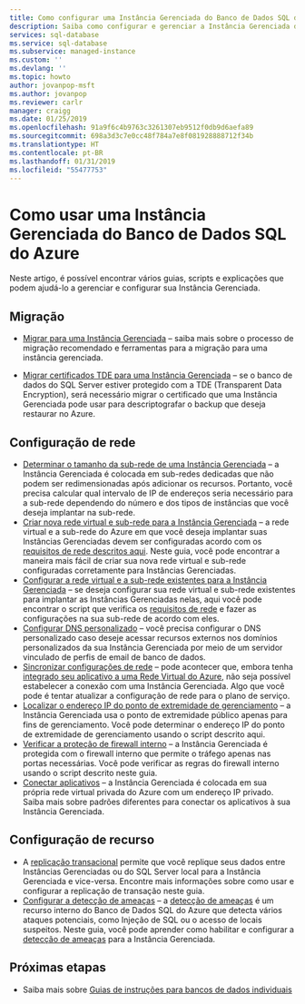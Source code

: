 ```yaml
---
title: Como configurar uma Instância Gerenciada do Banco de Dados SQL do Azure | Microsoft Docs
description: Saiba como configurar e gerenciar a Instância Gerenciada do Banco de Dados SQL do Azure.
services: sql-database
ms.service: sql-database
ms.subservice: managed-instance
ms.custom: ''
ms.devlang: ''
ms.topic: howto
author: jovanpop-msft
ms.author: jovanpop
ms.reviewer: carlr
manager: craigg
ms.date: 01/25/2019
ms.openlocfilehash: 91a9f6c4b9763c3261307eb9512f0db9d6aefa89
ms.sourcegitcommit: 698a3d3c7e0cc48f784a7e8f081928888712f34b
ms.translationtype: HT
ms.contentlocale: pt-BR
ms.lasthandoff: 01/31/2019
ms.locfileid: "55477753"
---
```

# <a name="how-to-use-a-managed-instance-in-azure-sql-database"></a>Como usar uma Instância Gerenciada do Banco de Dados SQL do Azure

Neste artigo, é possível encontrar vários guias, scripts e explicações que podem ajudá-lo a gerenciar e configurar sua Instância Gerenciada.

## <a name="migration"></a>Migração

- [Migrar para uma Instância Gerenciada](sql-database-managed-instance-migrate.md) – saiba mais sobre o processo de migração recomendado e ferramentas para a migração para uma instância gerenciada.

- [Migrar certificados TDE para uma Instância Gerenciada](sql-database-managed-instance-migrate-tde-certificate.md) – se o banco de dados do SQL Server estiver protegido com a TDE (Transparent Data Encryption), será necessário migrar o certificado que uma Instância Gerenciada pode usar para descriptografar o backup que deseja restaurar no Azure.

## <a name="network-configuration"></a>Configuração de rede

- [Determinar o tamanho da sub-rede de uma Instância Gerenciada](sql-database-managed-instance-determine-size-vnet-subnet.md) – a Instância Gerenciada é colocada em sub-redes dedicadas que não podem ser redimensionadas após adicionar os recursos. Portanto, você precisa calcular qual intervalo de IP de endereços seria necessário para a sub-rede dependendo do número e dos tipos de instâncias que você deseja implantar na sub-rede.
- [Criar nova rede virtual e sub-rede para a Instância Gerenciada](sql-database-managed-instance-create-vnet-subnet.md) – a rede virtual e a sub-rede do Azure em que você deseja implantar suas Instâncias Gerenciadas devem ser configuradas acordo com os [requisitos de rede descritos aqui](sql-database-managed-instance-connectivity-architecture.md#network-requirements). Neste guia, você pode encontrar a maneira mais fácil de criar sua nova rede virtual e sub-rede configuradas corretamente para Instâncias Gerenciadas.
- [Configurar a rede virtual e a sub-rede existentes para a Instância Gerenciada](sql-database-managed-instance-configure-vnet-subnet.md) – se deseja configurar sua rede virtual e sub-rede existentes para implantar as Instâncias Gerenciadas nelas, aqui você pode encontrar o script que verifica os [requisitos de rede](sql-database-managed-instance-connectivity-architecture.md#network-requirements) e fazer as configurações na sua sub-rede de acordo com eles.
- [Configurar DNS personalizado](sql-database-managed-instance-custom-dns.md) – você precisa configurar o DNS personalizado caso deseje acessar recursos externos nos domínios personalizados da sua Instância Gerenciada por meio de um servidor vinculado de perfis de email de banco de dados.
- [Sincronizar configurações de rede](sql-database-managed-instance-sync-network-configuration.md) – pode acontecer que, embora tenha [integrado seu aplicativo a uma Rede Virtual do Azure](../app-service/web-sites-integrate-with-vnet.md), não seja possível estabelecer a conexão com uma Instância Gerenciada. Algo que você pode é tentar atualizar a configuração de rede para o plano de serviço.
- [Localizar o endereço IP do ponto de extremidade de gerenciamento](sql-database-managed-instance-find-management-endpoint-ip-address.md) – a Instância Gerenciada usa o ponto de extremidade público apenas para fins de gerenciamento. Você pode determinar o endereço IP do ponto de extremidade de gerenciamento usando o script descrito aqui.
- [Verificar a proteção de firewall interno](sql-database-managed-instance-management-endpoint-verify-built-in-firewall.md) – a Instância Gerenciada é protegida com o firewall interno que permite o tráfego apenas nas portas necessárias. Você pode verificar as regras do firewall interno usando o script descrito neste guia.
- [Conectar aplicativos](sql-database-managed-instance-connect-app.md) – a Instância Gerenciada é colocada em sua própria rede virtual privada do Azure com um endereço IP privado. Saiba mais sobre padrões diferentes para conectar os aplicativos à sua Instância Gerenciada.

## <a name="feature-configuration"></a>Configuração de recurso

- A [replicação transacional](replication-with-sql-database-managed-instance.md) permite que você replique seus dados entre Instâncias Gerenciadas ou do SQL Server local para a Instância Gerenciada e vice-versa. Encontre mais informações sobre como usar e configurar a replicação de transação neste guia.
- [Configurar a detecção de ameaças](sql-database-managed-instance-threat-detection.md) – a [detecção de ameaças](sql-database-threat-detection-overview.md) é um recurso interno do Banco de Dados SQL do Azure que detecta vários ataques potenciais, como Injeção de SQL ou o acesso de locais suspeitos. Neste guia, você pode aprender como habilitar e configurar a [detecção de ameaças](sql-database-threat-detection-overview.md) para a Instância Gerenciada.

## <a name="next-steps"></a>Próximas etapas

- Saiba mais sobre [Guias de instruções para bancos de dados individuais](sql-database-howto-single-database.md)